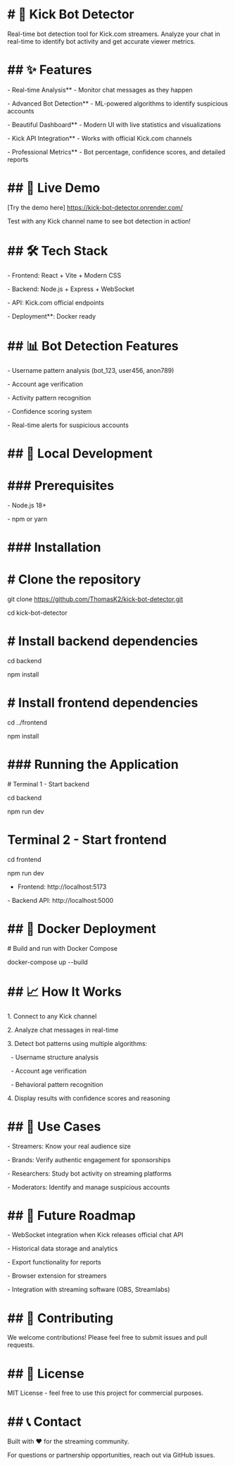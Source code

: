 # \# 🤖 Kick Bot Detector

Real-time bot detection tool for Kick.com streamers. Analyze your chat in real-time to identify bot activity and get accurate viewer metrics.

# \## ✨ Features

\- Real-time Analysis\*\* - Monitor chat messages as they happen

\- Advanced Bot Detection\*\* - ML-powered algorithms to identify suspicious accounts

\- Beautiful Dashboard\*\* - Modern UI with live statistics and visualizations

\- Kick API Integration\*\* - Works with official Kick.com channels

\- Professional Metrics\*\* - Bot percentage, confidence scores, and detailed reports

# \## 🚀 Live Demo

\[Try the demo here] https://kick-bot-detector.onrender.com/

Test with any Kick channel name to see bot detection in action!

# \## 🛠️ Tech Stack

\- Frontend: React + Vite + Modern CSS

\- Backend: Node.js + Express + WebSocket

\- API: Kick.com official endpoints

\- Deployment\*\*: Docker ready

# \## 📊 Bot Detection Features

\- Username pattern analysis (bot\_123, user456, anon789)

\- Account age verification

\- Activity pattern recognition

\- Confidence scoring system

\- Real-time alerts for suspicious accounts

# \## 🔧 Local Development

# \### Prerequisites

\- Node.js 18+

\- npm or yarn

# \### Installation

# \# Clone the repository

git clone https://github.com/ThomasK2/kick-bot-detector.git

cd kick-bot-detector

# \# Install backend dependencies

cd backend

npm install

# \# Install frontend dependencies

cd ../frontend

npm install

# \### Running the Application

\# Terminal 1 - Start backend

cd backend

npm run dev


# Terminal 2 - Start frontend

cd frontend

npm run dev


- Frontend: http://localhost:5173

\- Backend API: http://localhost:5000

# \## 🐳 Docker Deployment

\# Build and run with Docker Compose

docker-compose up --build

# \## 📈 How It Works

1\. Connect to any Kick channel

2\. Analyze chat messages in real-time

3\. Detect bot patterns using multiple algorithms:

   - Username structure analysis

   - Account age verification

   - Behavioral pattern recognition

4\. Display results with confidence scores and reasoning

# \## 🎯 Use Cases

\- Streamers: Know your real audience size

\- Brands: Verify authentic engagement for sponsorships

\- Researchers: Study bot activity on streaming platforms

\- Moderators: Identify and manage suspicious accounts

# \## 🔮 Future Roadmap

\- WebSocket integration when Kick releases official chat API

\- Historical data storage and analytics

\- Export functionality for reports

\- Browser extension for streamers

\- Integration with streaming software (OBS, Streamlabs)

# \## 🤝 Contributing

We welcome contributions! Please feel free to submit issues and pull requests.

# \## 📄 License

MIT License - feel free to use this project for commercial purposes.

# \## 📞 Contact

Built with ❤️ for the streaming community.



For questions or partnership opportunities, reach out via GitHub issues.

